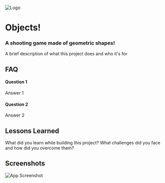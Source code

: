 
![Logo](https://encrypted-tbn0.gstatic.com/images?q=tbn:ANd9GcTiEk718y5UqC6WHcj9cteWcB8vF5bPKkqQTg&s)


# Objects!
### A shooting game made of geometric shapes!
A brief description of what this project does and who it's for


## FAQ

#### Question 1

Answer 1

#### Question 2

Answer 2


## Lessons Learned

What did you learn while building this project? What challenges did you face and how did you overcome them?


## Screenshots

![App Screenshot](https://via.placeholder.com/468x300?text=App+Screenshot+Here)

